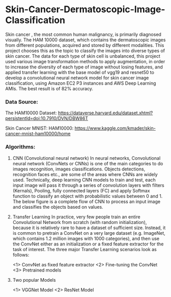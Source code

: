 # Skin-Cancer-Dermatoscopic-Image-Classification

Skin cancer , the most common human malignancy, is primarily diagnosed visually. The HAM 10000 dataset, which contains the dermatoscopic images from different
populations, acquired and stored by different modalities. This project chooses this as the topic to classify the images into diverse types of skin cancer. The data for
each type of skin cell is unbalanced, this project used various image transformation methods to apply augmentation, in order to increase the diversity of each type of image
without losing features, and applied transfer learning with the base model of vgg19 and resnet50 to develop a convolutional neural network model for skin cancer image classification, using Amazon EC2 P3 instances and AWS Deep Learning AMIs. 
The best result is of 82% accuracy.

### Data Source:
The HAM10000 Dataset: 
https://dataverse.harvard.edu/dataset.xhtml?persistentId=doi:10.7910/DVN/DBW86T

Skin Cancer MNIST: HAM10000: 
https://www.kaggle.com/kmader/skin-cancer-mnist-ham10000/home

### Algorithms:

1.	CNN (Convolutional neural network)
In neural networks, Convolutional neural network (ConvNets or CNNs) is one of the main categories to do images recognition, images classifications. Objects detections, recognition faces etc., are some of the areas where CNNs are widely used. Technically, deep learning CNN models to train and test, each input image will pass it through a series of convolution layers with filters (Kernals), Pooling, fully connected layers (FC) and apply Softmax function to classify an object with probabilistic values between 0 and 1. The below figure is a complete flow of CNN to process an input image and classifies the objects based on values.

2.	Transfer Learning
In practice, very few people train an entire Convolutional Network from scratch (with random initialization), because it is relatively rare to have a dataset of sufficient size. Instead, it is common to pretrain a ConvNet on a very large dataset (e.g. ImageNet, which contains 1.2 million images with 1000 categories), and then use the ConvNet either as an initialization or a fixed feature extractor for the task of interest. The three major Transfer Learning scenarios look as follows:

    <1> ConvNet as fixed feature extractor
    <2> Fine-tuning the ConvNet
    <3> Pretrained models

3.	Two popular Models
    
    <1> VGGNet Model
    <2> ResNet Model

